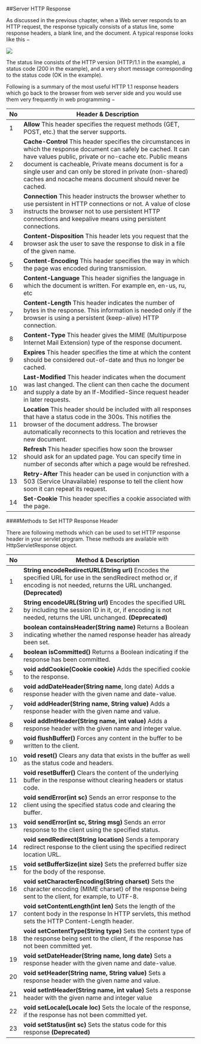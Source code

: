 ##Server HTTP Response

As discussed in the previous chapter, when a Web server responds to an HTTP request, the response typically consists of a status line, some response headers, a blank line, and the document. A typical response looks like this −

![](http://www.tcpipguide.com/free/diagrams/httpresponse.png)

The status line consists of the HTTP version (HTTP/1.1 in the example), a status code (200 in the example), and a very short message corresponding to the status code (OK in the example).

Following is a summary of the most useful HTTP 1.1 response headers which go back to the browser from web server side and you would use them very frequently in web programming −

| No | Header & Description                                                                                                                                                                                                                                                                                                                                     |
|----|----------------------------------------------------------------------------------------------------------------------------------------------------------------------------------------------------------------------------------------------------------------------------------------------------------------------------------------------------------|
| 1  | **Allow**  This header specifies the request methods (GET, POST, etc.) that the server supports.                                                                                                                                                                                                                                                             |
| 2  | **Cache-Control**  This header specifies the circumstances in which the response document can safely be cached. It can have values public, private or no-cache etc. Public means document is cacheable, Private means document is for a single user and can only be stored in private (non-shared) caches and nocache means document should never be cached. |
| 3  | **Connection**  This header instructs the browser whether to use persistent in HTTP connections or not. A value of close instructs the browser not to use persistent HTTP connections and keepalive means using persistent connections.                                                                                                                      |
| 4  | **Content-Disposition**  This header lets you request that the browser ask the user to save the response to disk in a file of the given name.                                                                                                                                                                                                                |
| 5  | **Content-Encoding**  This header specifies the way in which the page was encoded during transmission.                                                                                                                                                                                                                                                       |
| 6  | **Content-Language**  This header signifies the language in which the document is written. For example en, en-us, ru, etc                                                                                                                                                                                                                                    |
| 7  | **Content-Length**  This header indicates the number of bytes in the response. This information is needed only if the browser is using a persistent (keep-alive) HTTP connection.                                                                                                                                                                            |
| 8  | **Content-Type**  This header gives the MIME (Multipurpose Internet Mail Extension) type of the response document.                                                                                                                                                                                                                                           |
| 9  | **Expires**  This header specifies the time at which the content should be considered out-of-date and thus no longer be cached.                                                                                                                                                                                                                              |
| 10 | **Last-Modified**  This header indicates when the document was last changed. The client can then cache the document and supply a date by an If-Modified-Since request header in later requests.                                                                                                                                                              |
| 11 | **Location**  This header should be included with all responses that have a status code in the 300s. This notifies the browser of the document address. The browser automatically reconnects to this location and retrieves the new document.                                                                                                                |
| 12 | **Refresh**  This header specifies how soon the browser should ask for an updated page. You can specify time in number of seconds after which a page would be refreshed.                                                                                                                                                                                     |
| 13 | **Retry-After**  This header can be used in conjunction with a 503 (Service Unavailable) response to tell the client how soon it can repeat its request.                                                                                                                                                                                                     |
| 14 | **Set-Cookie**  This header specifies a cookie associated with the page.                                                                                                                                                                                                                                                                                     |

####Methods to Set HTTP Response Header

There are following methods which can be used to set HTTP response header in your servlet program. These methods are available with HttpServletResponse object.

| No | Method & Description                                                                                                                                         |
|----|--------------------------------------------------------------------------------------------------------------------------------------------------------------|
| 1  | **String encodeRedirectURL(String url)**  Encodes the specified URL for use in the sendRedirect method or, if encoding is not needed, returns the URL unchanged. **(Deprecated)** |
| 2  | **String encodeURL(String url)**  Encodes the specified URL by including the session ID in it, or, if encoding is not needed, returns the URL unchanged. **(Deprecated)**         |
| 3  | **boolean containsHeader(String name)**  Returns a Boolean indicating whether the named response header has already been set.                                    |
| 4  | **boolean isCommitted()**  Returns a Boolean indicating if the response has been committed.                                                                      |
| 5  | **void addCookie(Cookie cookie)**  Adds the specified cookie to the response.                                                                                    |
| 6  | **void addDateHeader(String name**, long date)  Adds a response header with the given name and date-value.                                                       |
| 7  | **void addHeader(String name, String value)**  Adds a response header with the given name and value.                                                             |
| 8  | **void addIntHeader(String name, int value)**  Adds a response header with the given name and integer value.                                                     |
| 9  | **void flushBuffer()**  Forces any content in the buffer to be written to the client.                                                                            |
| 10 | **void reset()** Clears any data that exists in the buffer as well as the status code and headers.                                                              |
| 11 | **void resetBuffer()**  Clears the content of the underlying buffer in the response without clearing headers or status code.                                     |
| 12 | **void sendError(int sc)**  Sends an error response to the client using the specified status code and clearing the buffer.                                       |
| 13 | **void sendError(int sc, String msg)**  Sends an error response to the client using the specified status.                                                        |
| 14 | **void sendRedirect(String location)**  Sends a temporary redirect response to the client using the specified redirect location URL.                             |
| 15 | **void setBufferSize(int size)**  Sets the preferred buffer size for the body of the response.                                                                   |
| 16 | **void setCharacterEncoding(String charset)**  Sets the character encoding (MIME charset) of the response being sent to the client, for example, to UTF-8.       |
| 17 | **void setContentLength(int len)**  Sets the length of the content body in the response In HTTP servlets, this method sets the HTTP Content-Length header.       |
| 18 | **void setContentType(String type)**  Sets the content type of the response being sent to the client, if the response has not been committed yet.                |
| 19 | **void setDateHeader(String name, long date)**  Sets a response header with the given name and date-value.                                                       |
| 20 | **void setHeader(String name, String value)**  Sets a response header with the given name and value.                                                             |
| 21 | **void setIntHeader(String name, int value)**  Sets a response header with the given name and integer value                                                      |
| 22 | **void setLocale(Locale loc)**  Sets the locale of the response, if the response has not been committed yet.                                                     |
| 23 | **void setStatus(int sc)**  Sets the status code for this response **(Deprecated)**                                                                                              |